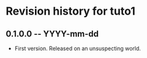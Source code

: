 # Revision history for tuto1

## 0.1.0.0 -- YYYY-mm-dd

* First version. Released on an unsuspecting world.
